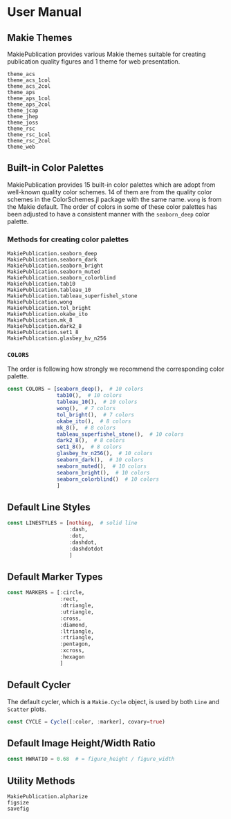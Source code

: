 # User Manual

## Makie Themes

MakiePublication provides various Makie themes suitable for creating publication quality figures and 1 theme for web presentation.

```@docs
theme_acs
theme_acs_1col
theme_acs_2col
theme_aps
theme_aps_1col
theme_aps_2col
theme_jcap
theme_jhep
theme_joss
theme_rsc
theme_rsc_1col
theme_rsc_2col
theme_web
```

## Built-in Color Palettes

MakiePublication provides 15 built-in color palettes which are adopt from well-known quality color schemes. 14 of them are from the quality color schemes in the ColorSchemes.jl package with the same name. `wong` is from the Makie default. The order of colors in some of these color palettes has been adjusted to have a consistent manner with the `seaborn_deep` color palette.

### Methods for creating color palettes

```@docs
MakiePublication.seaborn_deep
MakiePublication.seaborn_dark
MakiePublication.seaborn_bright
MakiePublication.seaborn_muted
MakiePublication.seaborn_colorblind
MakiePublication.tab10
MakiePublication.tableau_10
MakiePublication.tableau_superfishel_stone
MakiePublication.wong
MakiePublication.tol_bright
MakiePublication.okabe_ito
MakiePublication.mk_8
MakiePublication.dark2_8
MakiePublication.set1_8
MakiePublication.glasbey_hv_n256
```

### `COLORS`

The order is following how strongly we recommend the corresponding color palette.

```julia
const COLORS = [seaborn_deep(),  # 10 colors
                tab10(),  # 10 colors
                tableau_10(),  # 10 colors
                wong(),  # 7 colors
                tol_bright(),  # 7 colors
                okabe_ito(),  # 8 colors
                mk_8(),  # 8 colors
                tableau_superfishel_stone(),  # 10 colors
                dark2_8(),  # 8 colors
                set1_8(),  # 8 colors
                glasbey_hv_n256(),  # 10 colors
                seaborn_dark(),  # 10 colors
                seaborn_muted(),  # 10 colors
                seaborn_bright(),  # 10 colors
                seaborn_colorblind()  # 10 colors
                ]
```

## Default Line Styles



```julia
const LINESTYLES = [nothing,  # solid line
                    :dash,
                    :dot,
                    :dashdot,
                    :dashdotdot
                    ]
```

## Default Marker Types

```julia
const MARKERS = [:circle,
                 :rect,
                 :dtriangle,
                 :utriangle,
                 :cross,
                 :diamond,
                 :ltriangle,
                 :rtriangle,
                 :pentagon,
                 :xcross,
                 :hexagon
                 ]
```

## Default Cycler

The default cycler, which is a `Makie.Cycle` object, is used by both `Line` and `Scatter` plots.

```julia
const CYCLE = Cycle([:color, :marker], covary=true)
```

## Default Image Height/Width Ratio

```julia
const HWRATIO = 0.68  # = figure_height / figure_width
```

## Utility Methods

```@docs
MakiePublication.alpharize
figsize
savefig
```